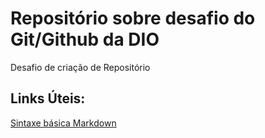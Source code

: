 # Repositório sobre desafio do Git/Github da DIO
Desafio de criação de Repositório

## Links Úteis:
[Sintaxe básica Markdown](https://www.markdownguide.org/basic-syntax/)
